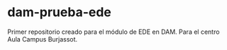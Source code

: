 # dam-prueba-ede
Primer repositorio creado para el módulo de EDE en DAM. Para el centro Aula Campus Burjassot.

